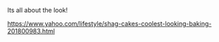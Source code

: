 Its all about the look!

https://www.yahoo.com/lifestyle/shag-cakes-coolest-looking-baking-201800983.html
